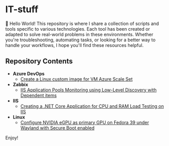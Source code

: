 # IT-stuff
👋 Hello World! This repository is where I share a collection of scripts and tools specific to various technologies. Each tool has been created or adapted to solve real-world problems in these environments.
Whether you're troubleshooting, automating tasks, or looking for a better way to handle your workflows, I hope you'll find these resources helpful.

## Repository Contents

- **Azure DevOps**
  - [Create a Linux custom image for VM Azure Scale Set](/Azure%20DevOps/Create%20a%20Linux%20custom%20image%20for%20VM%20Azure%20Scale%20Set/Create%20a%20Linux%20custom%20image%20using%20Packer%20with%20HCL%20and%20save%20it%20in%20an%20Azure%20Gallery%20to%20use%20it%20as%20image%20to%20create%20a%20new%20VM%20Azure%20Scale%20Set.md)
- **Zabbix**
  - [IIS Application Pools Monitoring using Low-Level Discovery with Dependent items](/Zabbix/IIS%20Application%20Pools%20Monitoring/IIS%20Application%20Pools%20Monitoring%20using%20Low-Level%20Discovery%20with%20Dependent%20items.md)
- **IIS**
  - [Creating a .NET Core Application for CPU and RAM Load Testing on IIS](/IIS/Create%20.NET%20Core%20Load%20Test%20Application/Creating%20a%20.NET%20Core%20Application%20for%20CPU%20and%20RAM%20Load%20Testing%20on%20IIS.md)
- **Linux**
  - [Configure NVIDIA eGPU as primary GPU on Fedora 39 under Wayland with Secure Boot enabled](/Configuring%20an%20NVIDIA%20GeForce%20RTX%2020,%2030,%2040%20Series%20as%20an%20eGPU%20(Razer%20Core%20X)%20to%20be%20the%20primary%20GPU%20on%20Linux%20Fedora%2039%20under%20Wayland%20desktop%20with%20Secure%20Boot%20enabled)

Enjoy!
